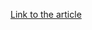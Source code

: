 [Link to the article](https://cofense.com/blog/recently-updated-rhadamanthys-stealer-delivered-in-federal-bureau-of-transportation-campaign/)
